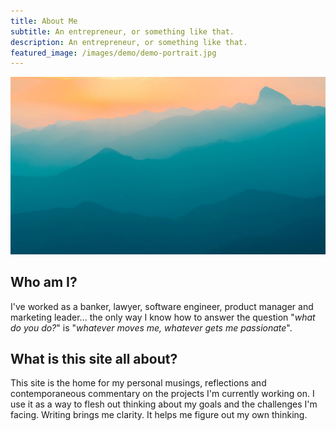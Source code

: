 ```yaml
---
title: About Me
subtitle: An entrepreneur, or something like that.
description: An entrepreneur, or something like that.
featured_image: /images/demo/demo-portrait.jpg
---
```


![](/images/demo/demo-landscape.jpg)

## Who am I?

I've worked as a banker, lawyer, software engineer, product manager and marketing leader... the only way I know how to answer the question "*what do you do?*" is "*whatever moves me, whatever gets me passionate*".

## What is this site all about?

This site is the home for my personal musings, reflections and contemporaneous commentary on the projects I'm currently working on. I use it as a way to flesh out thinking about my goals and the challenges I'm facing. Writing brings me clarity. It helps me figure out my own thinking.